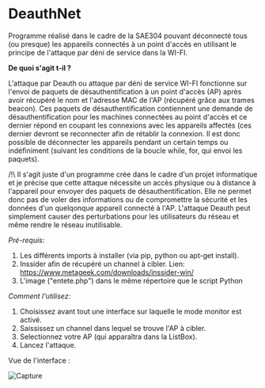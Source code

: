 # DeauthNet
Programme réalisé dans le cadre de la SAE304 pouvant déconnecté tous (ou presque) les appareils connectés à un point d'accès en utilisant le principe de l'attaque par déni de service dans la WI-FI.

**De quoi s'agit t-il ?**

L'attaque par Deauth ou attaque par déni de service WI-FI fonctionne sur l'envoi de paquets de désauthentification à un point d'accès (AP) après avoir récupéré le nom et l'adresse MAC de l'AP (récupéré grâce aux trames beacon). Ces paquets de désauthentification contiennent une demande de désauthentification pour les machines connectées au point d'accès et ce dernier répond en coupant les connexions avec les appareils affectés (ces dernier devront se reconnecter afin de rétablir la connexion. Il est donc possible de déconnecter les appareils pendant un certain temps ou indéfiniment (suivant les conditions de la boucle while, for, qui envoi les paquets). 

/!\ Il s'agit juste d'un programme crée dans le cadre d'un projet informatique et je précise que cette attaque nécessite un accès physique ou à distance à l'appareil pour envoyer des paquets de désauthentification. Elle ne permet donc pas de voler des informations ou de compromettre la sécurité et les données d'un quelqonque appareil connecté à l'AP. L'attaque Deauth peut simplement causer des perturbations pour les utilisateurs du réseau et même rendre le réseau inutilisable.

*Pré-requis:* 

1. Les différents imports à installer (via pip, python ou apt-get install). 
2. Inssider afin de récupéré un channel à cibler. Lien: https://www.metageek.com/downloads/inssider-win/
3. L'image ("entete.php") dans le même répertoire que le script Python

*Comment l'utilisez:*

1. Choisissez avant tout une interface sur laquelle le mode monitor est activé. 
2. Saississez un channel dans lequel se trouve l'AP à cibler. 
3. Selectionnez votre AP (qui apparaîtra dans la ListBox). 
4. Lancez l'attaque. 

Vue de l'interface : 

![Capture](https://user-images.githubusercontent.com/89702597/215350488-c7d27fa7-a068-4ae3-85e9-6169eb7f8d2a.PNG)

